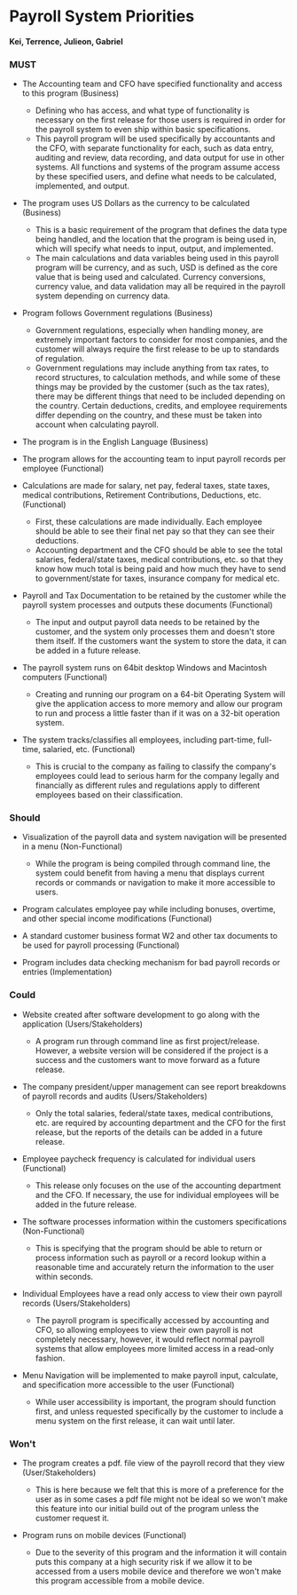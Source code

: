 # Payroll System Priorities

#### Kei, Terrence, Julieon, Gabriel

### MUST

* The Accounting team and CFO have specified functionality and access to this program (Business)
    * Defining who has access, and what type of functionality is necessary on the first release for those users is required in order for the payroll system to even ship within basic specifications.
    * This payroll program will be used specifically by accountants and the CFO, with separate functionality for each, such as data entry, auditing and review, data recording, and data output for use in other systems. All functions and systems of the program assume access by these specified users, and define what needs to be calculated, implemented, and output.

* The program uses US Dollars as the currency to be calculated (Business)
    * This is a basic requirement of the program that defines the data type being handled, and the location that the program is being used in, which will specify what needs to input, output, and implemented.
    * The main calculations and data variables being used in this payroll program will be currency, and as such, USD is defined as the core value that is being used and calculated. Currency conversions, currency value, and data validation may all be required in the payroll system depending on currency data.

* Program follows Government regulations (Business)
    * Government regulations, especially when handling money, are extremely important factors to consider for most companies, and the customer will always require the first release to be up to standards of regulation.
    * Government regulations may include anything from tax rates, to record structures, to calculation methods, and while some of these things may be provided by the customer (such as the tax rates), there may be different things that need to be included depending on the country. Certain deductions, credits, and employee requirements differ depending on the country, and these must be taken into account when calculating payroll.

* The program is in the English Language (Business)

* The program allows for the accounting team to input payroll records per employee (Functional)

* Calculations are made for salary, net pay, federal taxes, state taxes, medical contributions, Retirement Contributions, Deductions, etc. (Functional)
    * First, these calculations are made individually. Each employee should be able to see their final net pay so that they can see their deductions.
    * Accounting department and the CFO should be able to see the total salaries, federal/state taxes, medical contributions, etc. so that they know how much total is being paid and how much they have to send to government/state for taxes, insurance company for medical etc.

* Payroll and Tax Documentation to be retained by the customer while the payroll system processes and outputs these documents (Functional)
    * The input and output payroll data needs to be retained by the customer, and the system only processes them and doesn't store them itself. If the customers want the system to store the data, it can be added in a future release.

* The payroll system runs on 64bit desktop Windows and Macintosh computers (Functional)
    * Creating and running our program on a 64-bit Operating System will give the application access to more memory and allow our program to run and process a little faster than if it was on a 32-bit operation system.

* The system tracks/classifies all employees, including part-time, full-time, salaried, etc. (Functional)
    * This is crucial to the company as failing to classify the company's employees could lead to serious harm for the company legally and financially as different rules and regulations apply to different employees based on their classification.

### Should

* Visualization of the payroll data and system navigation will be presented in a menu (Non-Functional)
    * While the program is being compiled through command line, the system could benefit from having a menu that displays current records or commands or navigation to make it more accessible to users.

* Program calculates employee pay while including bonuses, overtime, and other special income modifications (Functional)

* A standard customer business format W2 and other tax documents to be used for payroll processing (Functional)

* Program includes data checking mechanism for bad payroll records or entries (Implementation)

### Could

* Website created after software development to go along with the application (Users/Stakeholders)
    * A program run through command line as first project/release. However, a website version will be considered if the project is a success and the customers want to move forward as a future release.

* The company president/upper management can see report breakdowns of payroll records and audits (Users/Stakeholders)
    * Only the total salaries, federal/state taxes, medical contributions, etc. are required by accounting department and the CFO for the first release, but the reports of the details can be added in a future release.

* Employee paycheck frequency is calculated for individual users (Functional)
    * This release only focuses on the use of the accounting department and the CFO. If necessary, the use for individual employees will be added in the future release.

* The software processes information within the customers specifications (Non-Functional)
    * This is specifying that the program should be able to return or process information such as payroll or a record lookup within a reasonable time and accurately return the information to the user within seconds.

* Individual Employees have a read only access to view their own payroll records (Users/Stakeholders)
    * The payroll program is specifically accessed by accounting and CFO, so allowing employees to view their own payroll is not completely necessary, however, it would reflect normal payroll systems that allow employees more limited access in a read-only fashion.

* Menu Navigation will be implemented to make payroll input, calculate, and specification more accessible to the user (Functional)
    * While user accessibility is important, the program should function first, and unless requested specifically by the customer to include a menu system on the first release, it can wait until later.

### Won't

* The program creates a pdf. file view of the payroll record that they view (User/Stakeholders)
    * This is here because we felt that this is more of a preference for the user as in some cases a pdf file might not be ideal so we won't make this feature into our initial build out of the program unless the customer request it.

* Program runs on mobile devices (Functional)
    * Due to the severity of this program and the information it will contain puts this company at a high security risk if we allow it to be accessed from a users mobile device and therefore we won't make this program accessible from a mobile device.

